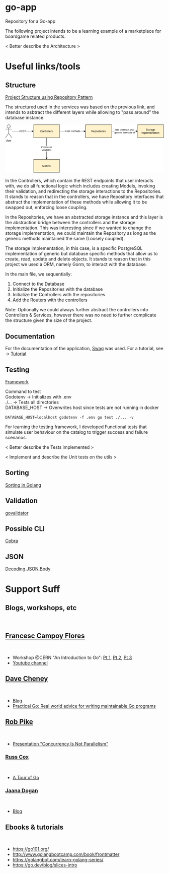# go-app
Repository for a Go-app 

The following project intends to be a learning example of a marketplace for boardgame related products. 

 
< Better describe the Architecture >



# Useful links/tools
## Structure 
[Project Structure using Repository Pattern](https://dakaii.medium.com/repository-pattern-in-golang-d22d3fa76d91)

The structured used in the services was based on the previous link, and intends to asbtract the different layers while allowing to "pass around" the database instance. 

![Structure](doc/structure.png)

In the Controllers, which contain the REST endpoints that user interacts with, we do all functional logic which includes creating Models, invoking their validation, and redirecting the storage interactions to the Repositories. It stands to reason that in the controllers, we have Repository interfaces that abstract the implementation of these methods while allowing it to be swapped out, enforcing loose coupling.

In the Repositories, we have an abstracted storage instance and this layer is the abstraction bridge between the controllers and the storage implementation. This was interesting since if we wanted to change the storage implementation, we could maintain the Repository as long as the generic methods maintained the same (Loosely coupled).

The storage implementation, in this case, is a specific PostgreSQL implementation of generic but database specific methods that allow us to create, read, update and delete objects. It stands to reason that in this project we used a ORM, namely Gorm, to interact with the database.

In the main file, we sequentially:
1. Connect to the Database
2. Initialize the Repositories with the database
3. Initialize the Controllers with the repositories
4. Add the Routers with the controllers

Note: Optionally we could always further abstract the controllers into Controllers & Services, however there was no need to further complicate the structure given the size of the project.


## Documentation
For the documentation of the application, [Swag](https://github.com/swaggo/swag#the-swag-formatter) was used.
For a tutorial, see -> [Tutorial](https://martinheinz.dev/blog/9)

## Testing
[Framework](https://apitest.dev/)

Command to test   
Godotenv -> Initializes with .env   
./... -> Tests all directories   
DATABASE_HOST -> Overwrites host since tests are not running in docker
```
DATABASE_HOST=localhost godotenv -f .env go test ./... -v
```

For learning the testing framework, I developed Functional tests that simulate user behaviour on the catalog to trigger success and failure scenarios. 

< Better describe the Tests implemented >

< Implement and describe the Unit tests on the utils >



## Sorting
[Sorting in Golang](https://yourbasic.org/golang/how-to-sort-in-go/)

## Validation
[govalidator](https://github.com/asaskevich/govalidator)

## Possible CLI 
[Cobra](https://github.com/spf13/cobra)

## JSON 
[Decoding JSON Body](https://www.alexedwards.net/blog/how-to-properly-parse-a-json-request-body)






# Support Suff

## Blogs, workshops, etc
​
## [Francesc Campoy Flores](https://www.campoy.cat) 
​
* Workshop @CERN "An Introduction to Go": [Pt 1](https://www.youtube.com/watch?v=xi8732QO33Y&t=2475s), [Pt 2](https://www.youtube.com/watch?v=wCU4g0kVZ8Y&t=647s), [Pt 3](https://www.youtube.com/watch?v=axXuYFA80QM&t=4s)
* [Youtube channel](https://www.youtube.com/channel/UC_BzFbxG2za3bp5NRRRXJSw/)
​
## [Dave Cheney](https://dave.cheney.net/about)
​
* [Blog](https://dave.cheney.net/)
* [Practical Go: Real world advice for writing maintainable Go programs](https://dave.cheney.net/practical-go/presentations/qcon-china.html)
​
## [Rob Pike](https://research.google/people/r/)
​
* [Presentation "Concurrency Is Not Parallelism"](https://www.youtube.com/watch?v=cN_DpYBzKso)
​
### [Russ Cox](https://swtch.com/~rsc/)
​
* [A Tour of Go](https://www.youtube.com/watch?v=ytEkHepK08c)
​
### [Jaana Dogan](https://rakyll.org/about/)
​
* [Blog](https://rakyll.org/)
​
## Ebooks & tutorials
​
* https://go101.org/
* http://www.golangbootcamp.com/book/frontmatter
* https://golangbot.com/learn-golang-series/
* https://go.dev/blog/slices-intro